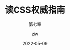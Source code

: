 ---
layout:     post
title:      读CSS权威指南
subtitle:   第七章
date:       2022-05-09
author:     zlw
header-img: img/home.jpg
catalog: 	 true
tags:
    - CSS
    - CSS权威指南

---